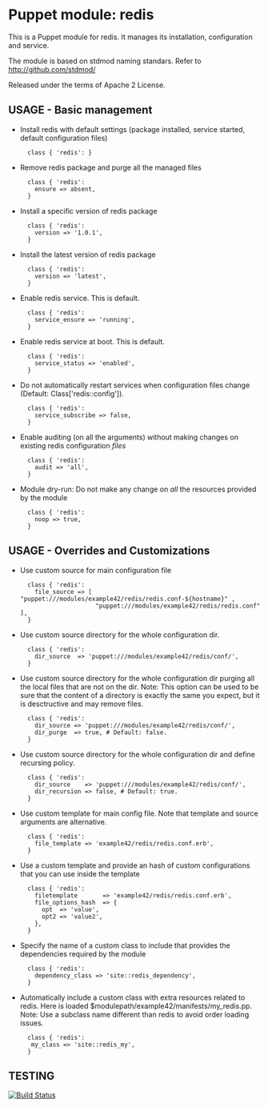 # Puppet module: redis

This is a Puppet module for redis.
It manages its installation, configuration and service.

The module is based on stdmod naming standars.
Refer to http://github.com/stdmod/

Released under the terms of Apache 2 License.


## USAGE - Basic management

* Install redis with default settings (package installed, service started, default configuration files)

        class { 'redis': }

* Remove redis package and purge all the managed files

        class { 'redis':
          ensure => absent,
        }

* Install a specific version of redis package

        class { 'redis':
          version => '1.0.1',
        }

* Install the latest version of redis package

        class { 'redis':
          version => 'latest',
        }

* Enable redis service. This is default.

        class { 'redis':
          service_ensure => 'running',
        }

* Enable redis service at boot. This is default.

        class { 'redis':
          service_status => 'enabled',
        }


* Do not automatically restart services when configuration files change (Default: Class['redis::config']).

        class { 'redis':
          service_subscribe => false,
        }

* Enable auditing (on all the arguments)  without making changes on existing redis configuration *files*

        class { 'redis':
          audit => 'all',
        }

* Module dry-run: Do not make any change on *all* the resources provided by the module

        class { 'redis':
          noop => true,
        }


## USAGE - Overrides and Customizations
* Use custom source for main configuration file 

        class { 'redis':
          file_source => [ "puppet:///modules/example42/redis/redis.conf-${hostname}" ,
                           "puppet:///modules/example42/redis/redis.conf" ], 
        }


* Use custom source directory for the whole configuration dir.

        class { 'redis':
          dir_source  => 'puppet:///modules/example42/redis/conf/',
        }

* Use custom source directory for the whole configuration dir purging all the local files that are not on the dir.
  Note: This option can be used to be sure that the content of a directory is exactly the same you expect, but it is desctructive and may remove files.

        class { 'redis':
          dir_source => 'puppet:///modules/example42/redis/conf/',
          dir_purge  => true, # Default: false.
        }

* Use custom source directory for the whole configuration dir and define recursing policy.

        class { 'redis':
          dir_source    => 'puppet:///modules/example42/redis/conf/',
          dir_recursion => false, # Default: true.
        }

* Use custom template for main config file. Note that template and source arguments are alternative.

        class { 'redis':
          file_template => 'example42/redis/redis.conf.erb',
        }

* Use a custom template and provide an hash of custom configurations that you can use inside the template

        class { 'redis':
          filetemplate       => 'example42/redis/redis.conf.erb',
          file_options_hash  => {
            opt  => 'value',
            opt2 => 'value2',
          },
        }


* Specify the name of a custom class to include that provides the dependencies required by the module

        class { 'redis':
          dependency_class => 'site::redis_dependency',
        }


* Automatically include a custom class with extra resources related to redis.
  Here is loaded $modulepath/example42/manifests/my_redis.pp.
  Note: Use a subclass name different than redis to avoid order loading issues.

        class { 'redis':
         my_class => 'site::redis_my',
        }

## TESTING
[![Build Status](https://travis-ci.org/stdmod/puppet-redis.png?branch=master)](https://travis-ci.org/stdmod/puppet-redis)
